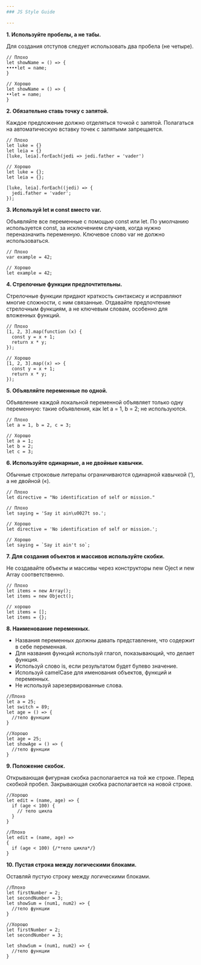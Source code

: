 ```yaml
---
### JS Style Guide

---
```


__1. Используйте пробелы, а не табы.__

Для создания отступов следует использовать два пробела (не четыре).
```
// Плохо
let showName = () => {
••••let = name;
}

// Хорошо
let showName = () => {
••let = name;
}
```
__2. Обязательно ставь точку с запятой.__

Каждое предложение должно отделяться точкой с запятой. Полагаться на автоматическую вставку точек с запятыми запрещается.
```
// Плохо
let luke = {}
let leia = {}
[luke, leia].forEach(jedi => jedi.father = 'vader')

// Хорошо
let luke = {};
let leia = {};

[luke, leia].forEach((jedi) => {
  jedi.father = 'vader';
});
```
__3. Используй let и const вместо var.__

Объявляйте все переменные с помощью const или let. По умолчанию используется const, за исключением случаев, когда нужно переназначить переменную. Ключевое слово var не должно использоваться.
```
// Плохо
var example = 42;

// Хорошо
let example = 42;
```
__4. Стрелочные функции предпочтительны.__

Стрелочные функции придают краткость синтаксису и исправляют многие сложности, с ним связанные. Отдавайте предпочтение стрелочным функциям, а не ключевым словам, особенно для вложенных функций.
```
// Плохо
[1, 2, 3].map(function (x) {
  const y = x + 1;
  return x * y;
});

// Хорошо
[1, 2, 3].map((x) => {
  const y = x + 1;
  return x * y;
});
```
__5. Объявляйте переменные по одной.__

Объявление каждой локальной переменной объявляет только одну переменную: такие объявления, как let a = 1, b = 2; не используются.
```
// Плохо
let a = 1, b = 2, c = 3;

// Хорошо
let a = 1;
let b = 2;
let c = 3;
```
__6. Используйте одинарные, а не двойные кавычки.__

Обычные строковые литералы ограничиваются одинарной кавычкой (‘), а не двойной («).
```
// Плохо
let directive = "No identification of self or mission."

// Плохо
let saying = 'Say it ain\u0027t so.';

// Хорошо
let directive = 'No identification of self or mission.';

// Хорошо
let saying = `Say it ain't so`;
```
__7. Для создания объектов и массивов используйте скобки.__

Не создавайте объекты и массивы через конструкторы new Oject и new Array соответственно.
```
// Плохо
let items = new Array();
let items = new Object();

// хорошо
let items = [];
let items = {};
```
__8. Наименование переменных.__

+ Названия переменных должны давать представление, что содержит в себе переменная.
+ Для названия функций используй глагол, показывающий, что делает функция.
+ Используй слово is, если результатом будет булево значение.
+ Используй camelCase для именования объектов, функций и переменных.
+ Не используй зарезервированные слова.
```
//Плохо
let a = 25;
let switch = 89;
let age = () => {
  //тело функции
}

//Хорошо
let age = 25;
let showAge = () => {
  //тело функции
}
```
__9. Положение скобок.__

Открывающая фигурная скобка располагается на той же строке. Перед скобкой пробел. Закрывающая скобка располагается на новой строке.
```
//Хорошо
let edit = (name, age) => {
  if (age < 100) {
    // тело цикла
  }
}

//Плохо
let edit = (name, age) =>
{
  if (age < 100) {/*тело цикла*/}
}
```
__10. Пустая строка между логическими блоками.__

Оставляй пустую строку между логическими блоками.
```
//Плохо
let firstNumber = 2;
let secondNumber = 3;
let showSum = (num1, num2) => {
  //тело функции
}

//Хорошо
let firstNumber = 2;
let secondNumber = 3;

let showSum = (num1, num2) => {
  //тело функции
}
```